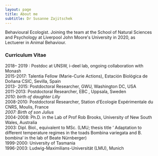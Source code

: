 ```yaml
---
layout: page
title: About me
subtitle: Dr Susanne Zajitschek
---
```

Behavioural Ecologist. 
Joining the team at the School of Natural Sciences and Psychology at 
Liverpool John Moore's University in 2020, as  
Lectuerer in Animal Behaviour.


### Curriculum Vitae
   
2018– 2019 : Postdoc at UNSW, i-deel lab, ongoing collaboration with Monash    
2015-2017: Talentia Fellow (Marie-Curie Actions), Estación Biológica de Doñana CSIC, Sevilla, Spain   
2013- 2015: Postdoctoral Researcher, GWU, Washington DC, USA   
2011-2013: Postdoctoral Researcher, EBC , Uppsala, Sweden    
*2010: birth of daughter Lilly*      
2008-2010: Postdoctoral Researcher, Station d’Ecologie Expérimentale du CNRS, Moulis, France    
*2007: Birth of son Julius*    
2004-2008: Ph.D. in the Lab of Prof Rob Brooks, University of New South Wales, Australia   
2003: Dipl. Biol., equivalent to MSc. (LMU; thesis title ‘ Adaptation to different temperature regimes in the toads Bombina variegata and B. bombina‘ in the lab of Beate Nürnberger)    
1999-2000: University of Tasmania    
1996-2003: Ludwig-Maximilians-Universität (LMU), Munich
